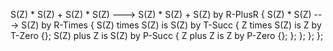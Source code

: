 S(Z) * S(Z) + S(Z) * S(Z) ---> S(Z) * S(Z) + S(Z) by R-PlusR {
    S(Z) * S(Z) ---> S(Z) by R-Times {
        S(Z) times S(Z) is S(Z) by T-Succ {
            Z times S(Z) is Z by T-Zero {};
            S(Z) plus Z is S(Z) by P-Succ {
                Z plus Z is Z by P-Zero {};
            };
        };
    };
};